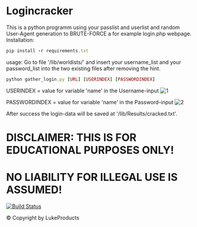 
# Logincracker
This is a python programm using your passlist and userlist and random User-Agent generation to BRUTE-FORCE a for example login.php webpage.
Installation:
```ruby
pip install -r requirements.txt
```
usage:
Go to file '/lib/worldists/' and insert your username_list and your password_list into the two existing files after removing the hint.
```ruby
python gather_login.py [URL] [USERINDEX] [PASSWORDINDEX]
```
USERINDEX = value for variable 'name' in the Username-input
![1](https://user-images.githubusercontent.com/73026669/111144931-00c6b100-8588-11eb-88e0-9c701d3eae43.PNG)



PASSWORDINDEX = value for variable 'name' in the Password-input
![2](https://user-images.githubusercontent.com/73026669/111144934-015f4780-8588-11eb-9ffd-76f1a9ff2b2e.png)

After success the login-data will be saved at '/lib/Results/cracked.txt'.

# DISCLAIMER: THIS IS FOR EDUCATIONAL PURPOSES ONLY! 
# NO LIABILITY FOR ILLEGAL USE IS ASSUMED!

[![Build Status](https://user-images.githubusercontent.com/73026669/110617122-9c75ad00-8195-11eb-9ba5-422356072776.png)](https://github.com/LukeProducts)



© Copyright by LukeProducts




